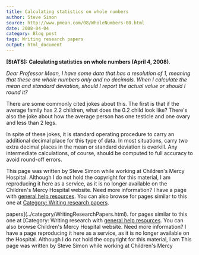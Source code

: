 ```yaml
---
title: Calculating statistics on whole numbers
author: Steve Simon
source: http://www.pmean.com/08/WholeNumbers-08.html
date: 2008-04-04
category: Blog post
tags: Writing research papers
output: html_document
---
```

**[StATS]:** **Calculating statistics on whole
numbers (April 4, 2008)**.

*Dear Professor Mean, I have some data that has a resolution of 1,
meaning that these are whole numbers only and no decimals. When I
calculate the mean and standard deviation, should I report the actual
value or should I round it?*

There are some commonly cited jokes about this. The first is that if the
average family has 2.2 children, what does the 0.2 child look like?
There\'s also the joke about how the average person has one testicle and
one ovary and less than 2 legs.

In spite of these jokes, it is standard operating procedure to carry an
additional decimal place for this type of data. In most situations,
carry two extra decimal places in the mean or standard deviation is
overkill. Any intermediate calculations, of course, should be computed
to full accuracy to avoid round-off errors.

This page was written by Steve Simon while working at Children\'s Mercy
Hospital. Although I do not hold the copyright for this material, I am
reproducing it here as a service, as it is no longer available on the
Children\'s Mercy Hospital website. Need more information? I have a page
with [general help resources](../GeneralHelp.html). You can also browse
for pages similar to this one at [Category: Writing research
papers](../category/WritingResearchPapers.html).
<!---More--->
papers](../category/WritingResearchPapers.html).
for pages similar to this one at [Category: Writing research
with [general help resources](../GeneralHelp.html). You can also browse
Children\'s Mercy Hospital website. Need more information? I have a page
reproducing it here as a service, as it is no longer available on the
Hospital. Although I do not hold the copyright for this material, I am
This page was written by Steve Simon while working at Children\'s Mercy

<!---Do not use
**[StATS]:** **Calculating statistics on whole
This page was written by Steve Simon while working at Children\'s Mercy
Hospital. Although I do not hold the copyright for this material, I am
reproducing it here as a service, as it is no longer available on the
Children\'s Mercy Hospital website. Need more information? I have a page
with [general help resources](../GeneralHelp.html). You can also browse
for pages similar to this one at [Category: Writing research
papers](../category/WritingResearchPapers.html).
--->

